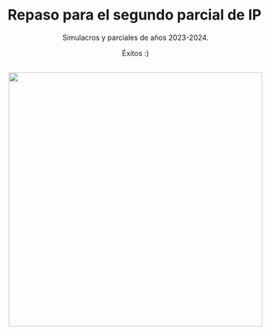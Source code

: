 # Repaso para el segundo parcial de IP

<p align="center">
Simulacros y parciales de años 2023-2024. 
<p align="center">
Éxitos :)
  
##

<p align="center">
  <img src="https://i.pinimg.com/originals/1c/88/6c/1c886ca48eac0cb4afd0f0490d995d06.gif" align="center" width="500">
</p>

##
